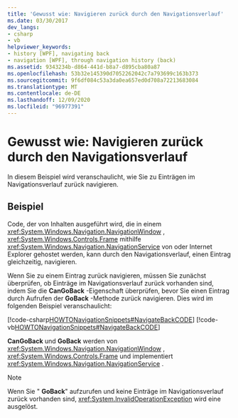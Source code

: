 ```yaml
---
title: 'Gewusst wie: Navigieren zurück durch den Navigationsverlauf'
ms.date: 03/30/2017
dev_langs:
- csharp
- vb
helpviewer_keywords:
- history [WPF], navigating back
- navigation [WPF], through navigation history (back)
ms.assetid: 9343234b-d864-441d-b8a7-d895cba80a87
ms.openlocfilehash: 53b32e145390d7052262042c7a793699c163b373
ms.sourcegitcommit: 9f6df084c53a3da0ea657ed0d708a72213683084
ms.translationtype: MT
ms.contentlocale: de-DE
ms.lasthandoff: 12/09/2020
ms.locfileid: "96977391"
---
```

# <a name="how-to-navigate-back-through-navigation-history"></a>Gewusst wie: Navigieren zurück durch den Navigationsverlauf
In diesem Beispiel wird veranschaulicht, wie Sie zu Einträgen im Navigationsverlauf zurück navigieren.  
  
## <a name="example"></a>Beispiel  
 Code, der von Inhalten ausgeführt wird, die in einem <xref:System.Windows.Navigation.NavigationWindow> , <xref:System.Windows.Controls.Frame> mithilfe <xref:System.Windows.Navigation.NavigationService> von oder Internet Explorer gehostet werden, kann durch den Navigationsverlauf, einen Eintrag gleichzeitig, navigieren.  
  
 Wenn Sie zu einem Eintrag zurück navigieren, müssen Sie zunächst überprüfen, ob Einträge im Navigationsverlauf zurück vorhanden sind, indem Sie die **CanGoBack** -Eigenschaft überprüfen, bevor Sie einen Eintrag durch Aufrufen der **GoBack** -Methode zurück navigieren. Dies wird im folgenden Beispiel veranschaulicht:  
  
 [!code-csharp[HOWTONavigationSnippets#NavigateBackCODE](~/samples/snippets/csharp/VS_Snippets_Wpf/HOWTONavigationSnippets/CSharp/HomePage.xaml.cs#navigatebackcode)]
 [!code-vb[HOWTONavigationSnippets#NavigateBackCODE](~/samples/snippets/visualbasic/VS_Snippets_Wpf/HOWTONavigationSnippets/visualbasic/homepage.xaml.vb#navigatebackcode)]  
  
 **CanGoBack** und **GoBack** werden von <xref:System.Windows.Navigation.NavigationWindow> , <xref:System.Windows.Controls.Frame> und implementiert <xref:System.Windows.Navigation.NavigationService> .  
  
> [!NOTE]
> Wenn Sie " **GoBack**" aufzurufen und keine Einträge im Navigationsverlauf zurück vorhanden sind, <xref:System.InvalidOperationException> wird eine ausgelöst.
